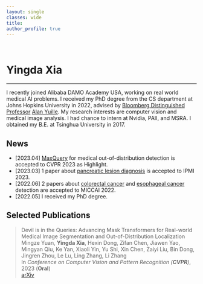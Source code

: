 ```yaml
---
layout: single
classes: wide
title:
author_profile: true
---
```


&nbsp;
# Yingda Xia
---

I recently joined Alibaba DAMO Academy USA, working on real world medical AI problems. I received my PhD degree from the CS department at Johns Hopkins University in 2022, advised by [Bloomberg Distinguished Professor](https://en.wikipedia.org/wiki/Bloomberg_Distinguished_Professorships) [Alan Yuille](https://cs.jhu.edu/~ayuille/). My research interests are computer vision and medical image analysis. I had chance to intern at Nvidia, PAII, and MSRA. I obtained my B.E. at Tsinghua University in 2017.


## News

- \[2023.04\] [MaxQuery](https://arxiv.org/abs/2304.00212) for medical out-of-distribution detection is accepted to CVPR 2023 as Highlight.
- \[2023.03\] 1 paper about [pancreatic lesion diagnosis](https://arxiv.org/abs/2303.00942) is accepted to IPMI 2023.
- \[2022.06\] 2 papers about [colorectal cancer](https://link.springer.com/chapter/10.1007/978-3-031-16437-8_54) and [esophageal cancer](https://link.springer.com/chapter/10.1007/978-3-031-16437-8_33) detection are accepted to MICCAI 2022.
- \[2022.05\] I received my PhD degree.

## Selected Publications

> Devil is in the Queries: Advancing Mask Transformers for Real-world Medical Image Segmentation and Out-of-Distribution Localization  
> Mingze Yuan, **Yingda Xia**, Hexin Dong, Zifan Chen, Jiawen Yao, Mingyan Qiu, Ke Yan, Xiaoli Yin, Yu Shi, Xin Chen, Zaiyi Liu, Bin Dong, Jingren Zhou, Le Lu, Ling Zhang, Li Zhang  
> In *Conference on Computer Vision and Pattern Recognition (**CVPR**)*, 2023 (**Oral**)  
> [arXiv](https://arxiv.org/abs/2304.00212)  


